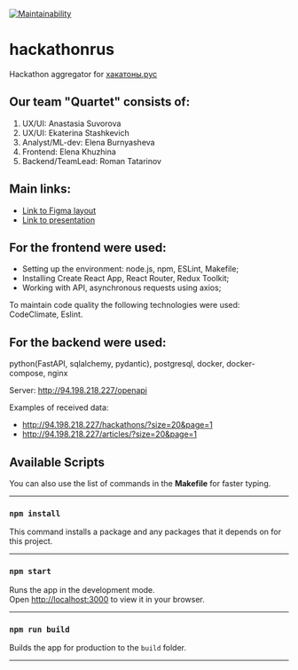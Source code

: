 [![Maintainability](https://api.codeclimate.com/v1/badges/3281022e4aecdc919ac7/maintainability)](https://codeclimate.com/github/xyzelena/hackathonrus/maintainability)

# hackathonrus

Hackathon aggregator for [хакатоны.рус](https://www.xn--80aa3anexr8c.xn--p1acf/)

## Our team "Quartet" consists of:

1. UX/UI: Anastasia Suvorova
2. UX/UI: Ekaterina Stashkevich 
3. Analyst/ML-dev: Elena Burnyasheva 
4. Frontend: Elena Khuzhina 
5. Backend/TeamLead: Roman Tatarinov

## Main links: 
* [Link to Figma layout](https://www.figma.com/design/CnTTlmMmbl3zUkY97oMBAS/%D0%9A%D0%B2%D0%B0%D1%80%D1%82%D0%B5%D1%82-%D0%A5%D0%B0%D0%BA%D0%B0%D1%82%D0%BE%D0%BD?node-id=58-2266&t=qLacBnMpufYBXrSz-0)
* [Link to presentation](https://www.figma.com/design/Ez8z5zhb7RrNvUYXS8Waoe/%D0%A5%D0%B0%D0%BA%D0%B0%D1%82%D0%BE%D0%BD-%D0%9A%D0%B2%D0%B0%D1%80%D1%82%D0%B5%D1%82-%D0%9F%D1%80%D0%B5%D0%B7%D0%B5%D0%BD%D1%82%D0%B0%D1%86%D0%B8%D1%8F-(Copy)?node-id=0-1&t=FNGw2SOgokxreUya-0)

## For the frontend were used: 
* Setting up the environment: node.js, npm, ESLint, Makefile;
* Installing Create React App, React Router, Redux Toolkit; 
* Working with API, asynchronous requests using axios;

To maintain code quality the following technologies were used: CodeClimate, Eslint.

## For the backend were used: 
python(FastAPI, sqlalchemy, pydantic), postgresql, docker, docker-compose, nginx

Server: http://94.198.218.227/openapi

Examples of received data: 
* http://94.198.218.227/hackathons/?size=20&page=1
* http://94.198.218.227/articles/?size=20&page=1
  

## Available Scripts

You can also use the list of commands in the __Makefile__ for faster typing.

___________________

### `npm install`

This command installs a package and any packages that it depends on for this project. 

___________________

### `npm start`

Runs the app in the development mode.\
Open [http://localhost:3000](http://localhost:3000) to view it in your browser.

_______________

### `npm run build`

Builds the app for production to the `build` folder.

___________________

